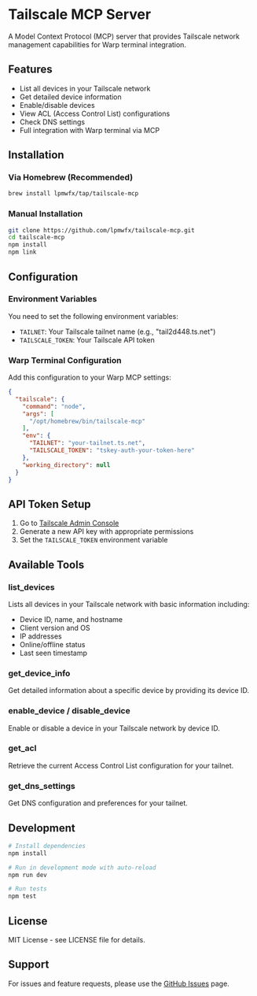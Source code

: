 # Tailscale MCP Server

A Model Context Protocol (MCP) server that provides Tailscale network management capabilities for Warp terminal integration.

## Features

- List all devices in your Tailscale network
- Get detailed device information
- Enable/disable devices
- View ACL (Access Control List) configurations
- Check DNS settings
- Full integration with Warp terminal via MCP

## Installation

### Via Homebrew (Recommended)

```bash
brew install lpmwfx/tap/tailscale-mcp
```

### Manual Installation

```bash
git clone https://github.com/lpmwfx/tailscale-mcp.git
cd tailscale-mcp
npm install
npm link
```

## Configuration

### Environment Variables

You need to set the following environment variables:

- `TAILNET`: Your Tailscale tailnet name (e.g., "tail2d448.ts.net")
- `TAILSCALE_TOKEN`: Your Tailscale API token

### Warp Terminal Configuration

Add this configuration to your Warp MCP settings:

```json
{
  "tailscale": {
    "command": "node",
    "args": [
      "/opt/homebrew/bin/tailscale-mcp"
    ],
    "env": {
      "TAILNET": "your-tailnet.ts.net",
      "TAILSCALE_TOKEN": "tskey-auth-your-token-here"
    },
    "working_directory": null
  }
}
```

## API Token Setup

1. Go to [Tailscale Admin Console](https://login.tailscale.com/admin/settings/keys)
2. Generate a new API key with appropriate permissions
3. Set the `TAILSCALE_TOKEN` environment variable

## Available Tools

### list_devices
Lists all devices in your Tailscale network with basic information including:
- Device ID, name, and hostname
- Client version and OS
- IP addresses
- Online/offline status
- Last seen timestamp

### get_device_info
Get detailed information about a specific device by providing its device ID.

### enable_device / disable_device
Enable or disable a device in your Tailscale network by device ID.

### get_acl
Retrieve the current Access Control List configuration for your tailnet.

### get_dns_settings
Get DNS configuration and preferences for your tailnet.

## Development

```bash
# Install dependencies
npm install

# Run in development mode with auto-reload
npm run dev

# Run tests
npm test
```

## License

MIT License - see LICENSE file for details.

## Support

For issues and feature requests, please use the [GitHub Issues](https://github.com/lpmwfx/tailscale-mcp/issues) page.

